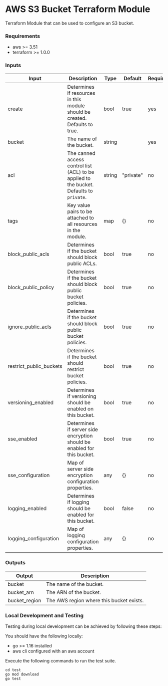 # AWS S3 Bucket Terraform Module
Terraform Module that can be used to configure an S3 bucket.

### Requirements
* aws >= 3.51
* terraform >= 1.0.0

### Inputs
| Input                   	| Description                                                                              	| Type   	| Default   	| Required 	|
|-------------------------	|------------------------------------------------------------------------------------------	|--------	|-----------	|----------	|
| create                  	| Determines if resources in this module should be created. Defaults to true.              	| bool   	| true      	| yes      	|
| bucket                  	| The name of the bucket.                                                                  	| string 	|           	| yes      	|
| acl                     	| The canned access control list (ACL) to be applied to the bucket. Defaults to `private`. 	| string 	| "private" 	| no       	|
| tags                    	| Key value pairs to be attached to all resources in the module.                           	| map    	| {}        	| no       	|
| block_public_acls       	| Determines if the bucket should block public ACLs.                                       	| bool   	| true      	| no       	|
| block_public_policy     	| Determines if the bucket should block public bucket policies.                            	| bool   	| true      	| no       	|
| ignore_public_acls      	| Determines if the bucket should block public bucket policies.                            	| bool   	| true      	| no       	|
| restrict_public_buckets 	| Determines if the bucket should restrict bucket policies.                                	| bool   	| true      	| no       	|
| versioning_enabled      	| Determines if versioning should be enabled on this bucket.                               	| bool   	| true      	| no       	|
| sse_enabled             	| Determines if server side encryption should be enabled for this bucket.                  	| bool   	| true      	| no       	|
| sse_configuration       	| Map of server side encryption configuration properties.                                  	| any    	| {}        	| no       	|
| logging_enabled         	| Determines if logging should be enabled for this bucket.                                 	| bool   	| false     	| no       	|
| logging_configuration   	| Map of logging configuration properties.                                                 	| any    	| {}        	| no       	|

### Outputs
| Output        	| Description                              	|
|---------------	|------------------------------------------	|
| bucket        	| The name of the bucket.                  	|
| bucket_arn    	| The ARN of the bucket.                   	|
| bucket_region 	| The AWS region where this bucket exists. 	|

### Local Development and Testing
Testing during local development can be achieved by following these steps:

You should have the following locally:
* go >= 1.16 installed
* aws cli configured with an aws account

Execute the following commands to run the test suite.
```shell
cd test
go mod download
go test
```
